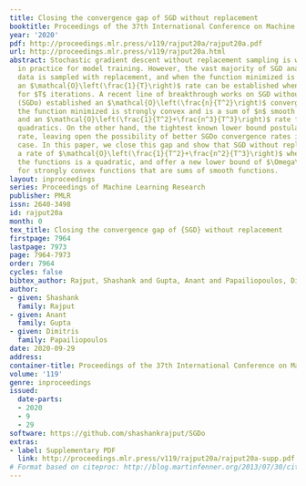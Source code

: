 ```yaml
---
title: Closing the convergence gap of SGD without replacement
booktitle: Proceedings of the 37th International Conference on Machine Learning
year: '2020'
pdf: http://proceedings.mlr.press/v119/rajput20a/rajput20a.pdf
url: http://proceedings.mlr.press/v119/rajput20a.html
abstract: Stochastic gradient descent without replacement sampling is widely used
  in practice for model training. However, the vast majority of SGD analyses assumes
  data is sampled with replacement, and when the function minimized is strongly convex,
  an $\mathcal{O}\left(\frac{1}{T}\right)$ rate can be established when SGD is run
  for $T$ iterations. A recent line of breakthrough works on SGD without replacement
  (SGDo) established an $\mathcal{O}\left(\frac{n}{T^2}\right)$ convergence rate when
  the function minimized is strongly convex and is a sum of $n$ smooth functions,
  and an $\mathcal{O}\left(\frac{1}{T^2}+\frac{n^3}{T^3}\right)$ rate for sums of
  quadratics. On the other hand, the tightest known lower bound postulates an $\Omega\left(\frac{1}{T^2}+\frac{n^2}{T^3}\right)$
  rate, leaving open the possibility of better SGDo convergence rates in the general
  case. In this paper, we close this gap and show that SGD without replacement achieves
  a rate of $\mathcal{O}\left(\frac{1}{T^2}+\frac{n^2}{T^3}\right)$ when the sum of
  the functions is a quadratic, and offer a new lower bound of $\Omega\left(\frac{n}{T^2}\right)$
  for strongly convex functions that are sums of smooth functions.
layout: inproceedings
series: Proceedings of Machine Learning Research
publisher: PMLR
issn: 2640-3498
id: rajput20a
month: 0
tex_title: Closing the convergence gap of {SGD} without replacement
firstpage: 7964
lastpage: 7973
page: 7964-7973
order: 7964
cycles: false
bibtex_author: Rajput, Shashank and Gupta, Anant and Papailiopoulos, Dimitris
author:
- given: Shashank
  family: Rajput
- given: Anant
  family: Gupta
- given: Dimitris
  family: Papailiopoulos
date: 2020-09-29
address: 
container-title: Proceedings of the 37th International Conference on Machine Learning
volume: '119'
genre: inproceedings
issued:
  date-parts:
  - 2020
  - 9
  - 29
software: https://github.com/shashankrajput/SGDo
extras:
- label: Supplementary PDF
  link: http://proceedings.mlr.press/v119/rajput20a/rajput20a-supp.pdf
# Format based on citeproc: http://blog.martinfenner.org/2013/07/30/citeproc-yaml-for-bibliographies/
---
```

